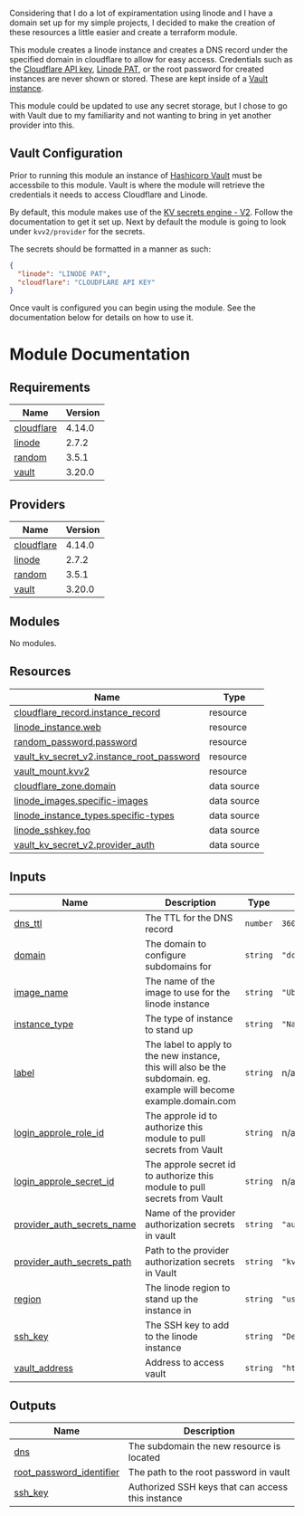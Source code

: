 Considering that I do a lot of expiramentation using linode and I have a domain set up for my simple projects, I decided to make the creation of these resources a little easier and create a terraform module.

This module creates a linode instance and creates a DNS record under the specified domain in cloudflare to allow for easy access.  Credentials such as the [Cloudflare API key](https://developers.cloudflare.com/api/), [Linode PAT](https://www.linode.com/docs/api/), or the root password for created instances are never shown or stored.  These are kept inside of a [Vault instance](https://www.hashicorp.com/products/vault). 

This module could be updated to use any secret storage, but I chose to go with Vault due to my familiarity and not wanting to bring in yet another provider into this.

## Vault Configuration

Prior to running this module an instance of [Hashicorp Vault](https://www.hashicorp.com/products/vault) must be accessbile to this module.  Vault is where the module will retrieve the credentials it needs to access Cloudflare and Linode.

By default, this module makes use of the [KV secrets engine - V2](https://developer.hashicorp.com/vault/docs/secrets/kv/kv-v2).  Follow the documentation to get it set up.  Next by default the module is going to look under `kvv2/provider` for the secrets.

The secrets should be formatted in a manner as such:

```json
{
  "linode": "LINODE PAT",
  "cloudflare": "CLOUDFLARE API KEY"
}
```

Once vault is configured you can begin using the module.  See the documentation below for details on how to use it.

# Module Documentation
## Requirements

| Name | Version |
|------|---------|
| <a name="requirement_cloudflare"></a> [cloudflare](#requirement\_cloudflare) | 4.14.0 |
| <a name="requirement_linode"></a> [linode](#requirement\_linode) | 2.7.2 |
| <a name="requirement_random"></a> [random](#requirement\_random) | 3.5.1 |
| <a name="requirement_vault"></a> [vault](#requirement\_vault) | 3.20.0 |

## Providers

| Name | Version |
|------|---------|
| <a name="provider_cloudflare"></a> [cloudflare](#provider\_cloudflare) | 4.14.0 |
| <a name="provider_linode"></a> [linode](#provider\_linode) | 2.7.2 |
| <a name="provider_random"></a> [random](#provider\_random) | 3.5.1 |
| <a name="provider_vault"></a> [vault](#provider\_vault) | 3.20.0 |

## Modules

No modules.

## Resources

| Name | Type |
|------|------|
| [cloudflare_record.instance_record](https://registry.terraform.io/providers/cloudflare/cloudflare/4.14.0/docs/resources/record) | resource |
| [linode_instance.web](https://registry.terraform.io/providers/linode/linode/2.7.2/docs/resources/instance) | resource |
| [random_password.password](https://registry.terraform.io/providers/hashicorp/random/3.5.1/docs/resources/password) | resource |
| [vault_kv_secret_v2.instance_root_password](https://registry.terraform.io/providers/hashicorp/vault/3.20.0/docs/resources/kv_secret_v2) | resource |
| [vault_mount.kvv2](https://registry.terraform.io/providers/hashicorp/vault/3.20.0/docs/resources/mount) | resource |
| [cloudflare_zone.domain](https://registry.terraform.io/providers/cloudflare/cloudflare/4.14.0/docs/data-sources/zone) | data source |
| [linode_images.specific-images](https://registry.terraform.io/providers/linode/linode/2.7.2/docs/data-sources/images) | data source |
| [linode_instance_types.specific-types](https://registry.terraform.io/providers/linode/linode/2.7.2/docs/data-sources/instance_types) | data source |
| [linode_sshkey.foo](https://registry.terraform.io/providers/linode/linode/2.7.2/docs/data-sources/sshkey) | data source |
| [vault_kv_secret_v2.provider_auth](https://registry.terraform.io/providers/hashicorp/vault/3.20.0/docs/data-sources/kv_secret_v2) | data source |

## Inputs

| Name | Description | Type | Default | Required |
|------|-------------|------|---------|:--------:|
| <a name="input_dns_ttl"></a> [dns\_ttl](#input\_dns\_ttl) | The TTL for the DNS record | `number` | `3600` | no |
| <a name="input_domain"></a> [domain](#input\_domain) | The domain to configure subdomains for | `string` | `"dccapp.io"` | no |
| <a name="input_image_name"></a> [image\_name](#input\_image\_name) | The name of the image to use for the linode instance | `string` | `"Ubuntu 22.04 LTS"` | no |
| <a name="input_instance_type"></a> [instance\_type](#input\_instance\_type) | The type of instance to stand up | `string` | `"Nanode 1GB"` | no |
| <a name="input_label"></a> [label](#input\_label) | The label to apply to the new instance, this will also be the subdomain. eg. example will become example.domain.com | `string` | n/a | yes |
| <a name="input_login_approle_role_id"></a> [login\_approle\_role\_id](#input\_login\_approle\_role\_id) | The approle id to authorize this module to pull secrets from Vault | `string` | n/a | yes |
| <a name="input_login_approle_secret_id"></a> [login\_approle\_secret\_id](#input\_login\_approle\_secret\_id) | The approle secret id to authorize this module to pull secrets from Vault | `string` | n/a | yes |
| <a name="input_provider_auth_secrets_name"></a> [provider\_auth\_secrets\_name](#input\_provider\_auth\_secrets\_name) | Name of the provider authorization secrets in vault | `string` | `"auth"` | no |
| <a name="input_provider_auth_secrets_path"></a> [provider\_auth\_secrets\_path](#input\_provider\_auth\_secrets\_path) | Path to the provider authorization secrets in Vault | `string` | `"kvv2/provider"` | no |
| <a name="input_region"></a> [region](#input\_region) | The linode region to stand up the instance in | `string` | `"us-southeast"` | no |
| <a name="input_ssh_key"></a> [ssh\_key](#input\_ssh\_key) | The SSH key to add to the linode instance | `string` | `"Default"` | no |
| <a name="input_vault_address"></a> [vault\_address](#input\_vault\_address) | Address to access vault | `string` | `"http://vault.dccapp.io:8200"` | no |

## Outputs

| Name | Description |
|------|-------------|
| <a name="output_dns"></a> [dns](#output\_dns) | The subdomain the new resource is located |
| <a name="output_root_password_identifier"></a> [root\_password\_identifier](#output\_root\_password\_identifier) | The path to the root password in vault |
| <a name="output_ssh_key"></a> [ssh\_key](#output\_ssh\_key) | Authorized SSH keys that can access this instance |
